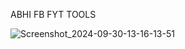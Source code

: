 ABHI FB FYT TOOLS

![Screenshot_2024-09-30-13-16-13-51](https://github.com/user-attachments/assets/032978a4-146e-4de8-bd37-65a92780186b)
